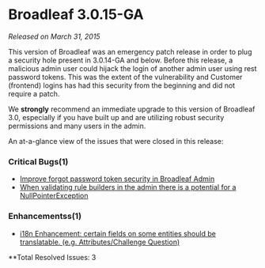 # Broadleaf 3.0.15-GA

_Released on March 31, 2015_

This version of Broadleaf was an emergency patch release in order to plug a security hole present in 3.0.14-GA and below. Before this release, a malicious admin user could hijack the login of another admin user using rest password tokens. This was the extent of the vulnerability and Customer (frontend) logins has had this security from the beginning and did not require a patch.

We **strongly** recommend an immediate upgrade to this version of Broadleaf 3.0, especially if you have built up and are utilizing robust security permissions and many users in the admin.

An at-a-glance view of the issues that were closed in this release:
### Critical Bugs(1)
- [Improve forgot password token security in Broadleaf Admin](https://github.com/BroadleafCommerce/BroadleafCommerce/issues/1298)
- [When validating rule builders in the admin there is a potential for a NullPointerException](https://github.com/BroadleafCommerce/BroadleafCommerce/issues/1187)

### Enhancementss(1)
- [i18n Enhancement: certain fields on some entities should be translatable. (e.g. Attributes/Challenge Question)](https://github.com/BroadleafCommerce/BroadleafCommerce/issues/1226)

**Total Resolved Issues: 3
